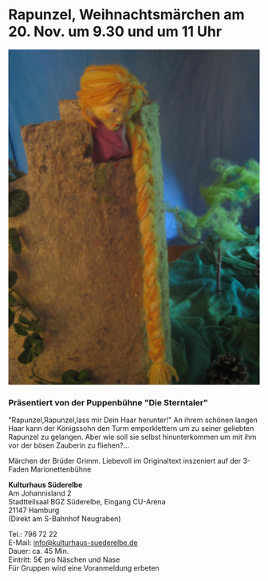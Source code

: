 # Rapunzel, Weihnachtsmärchen am 20. Nov. um 9.30 und um 11 Uhr 

![](/img/Sterntaler.jpg)

### Präsentiert von der Puppenbühne "Die Sterntaler" 

"Rapunzel,Rapunzel,lass mir Dein Haar herunter!"
An ihrem schönen langen Haar kann der Königssohn den Turm emporklettern um
zu seiner geliebten Rapunzel zu gelangen. Aber wie soll sie selbst hinunterkommen
um mit ihm vor der bösen Zauberin zu fliehen?...
 
Märchen der Brüder Grimm. Liebevoll im Originaltext inszeniert auf der 3-Faden Marionettenbühne 

**Kulturhaus Süderelbe**  
Am Johannisland 2  
Stadtteilsaal BGZ Süderelbe, Eingang CU-Arena  
21147 Hamburg  
(Direkt am S-Bahnhof Neugraben)

Tel.: 796 72 22  
E-Mail: <info@kulturhaus-suederelbe.de>  
Dauer: ca. 45 Min.  
Eintritt: 5€ pro Näschen und Nase  
Für Gruppen wird eine Voranmeldung erbeten
